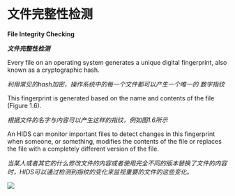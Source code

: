 文件完整性检测
=============

**File Integrity Checking**

**_文件完整性检测_**

Every file on an operating system generates a unique digital fingerprint, also known as a
cryptographic hash.

_利用常见的hash加密，操作系统中的每一个文件都可以产生一个唯一的 数字指纹_

This fingerprint is generated based on the name and contents of the file (Figure 1.6).

_根据文件的名字与内容可以产生这样的指纹，例如图1.6所示_

 An HIDS can monitor important files to detect changes in this fingerprint when someone, or something, modifies the contents of the file or replaces the file with a completely different version of the file.

_当某人或者其它的什么修改文件的内容或者使用完全不同的版本替换了文件的内容时，HIDS可以通过检测到指纹的变化来监视重要的文件的这些变化。_

![](https://drive.google.com/uc?export=view&id=0B_kkWa4qHwL6dDdwUEFLZGtLRDA)
